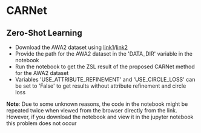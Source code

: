 # CARNet
## Zero-Shot Learning
- Download the AWA2 dataset using [link1](https://ucd87450812424dd5f5310084846.dl.dropboxusercontent.com/zip_download_get/BPxEKZxCv9OoR_JMA5jDhKlGlOLf6nXklQwUj2Fe6N45oaETF5UWcbWc_wkabae6xEtlJ6JIqfsF39A34c5w_qdIB4eeEMoX0b1IWKrDsHhi-Q?_download_id=9877838024212446752499356269108523061931480590683578519375119005&_notify_domain=www.dropbox.com)/[link2](https://www.dropbox.com/scl/fo/2a0lr4jjagfeok2cixsrv/h?dl=0&rlkey=0xn642sr9jsraacfnta1ti44d)
- Provide the path for the AWA2 dataset in the 'DATA_DIR' variable in the notebook 
- Run the notebook to get the ZSL result of the proposed CARNet method for the AWA2 dataset 
- Variables 'USE_ATTRIBUTE_REFINEMENT' and 'USE_CIRCLE_LOSS' can be set to 'False' to get results without attribute refinement and circle loss 

**Note**: Due to some unknown reasons, the code in the notebook might be repeated twice when viewed from the browser directly from the link. However, if you download the notebook and view it in the jupyter notebook this problem does not occur 
